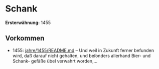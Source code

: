 # Schank

**Ersterwähnung:** 1455

## Vorkommen
- 1455: [jahre/1455/README.md](../jahre/1455/README.md) – Und weil in Zukunft ferner befunden wird, daß darauf
nicht gehalten, und beſonders allerhand Bier- und Schank-
gefäße übel verwahrt worden,...
